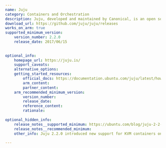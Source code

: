 ```yaml
---
name: Juju
category: Containers and Orchestration
description: Juju, developed and maintained by Canonical, is an open source orchestration engine that simplifies deploying, integrating, and managing applications across any infrastructure. Using reusable software operators called charms, Juju automates the lifecycle and scaling of applications.
download_url: https://github.com/juju/juju/releases
works_on_arm: true
supported_minimum_version:
    version_number: 2.2.0
    release_date: 2017/06/15
 
 
optional_info:
    homepage_url: https://juju.is/
    support_caveats:
    alternative_options:
    getting_started_resources:
        official_docs: https://documentation.ubuntu.com/juju/latest/howto/manage-juju/#install-juju
        arm_content:
        partner_content:
    arm_recommended_minimum_version:
        version_number:
        release_date:
        reference_content:
        rationale:
 
optional_hidden_info:
    release_notes__supported_minimum: https://ubuntu.com/blog/juju-2-2-0
    release_notes__recommended_minimum:
    other_info: Juju 2.2.0 introduced new support for KVM containers on Arm64. However, version 2.8.10 rolls out Linux/Arm64 artifacts at the Launchpad. Please see [this](https://launchpad.net/juju/2.8/2.8.10).
 
---
```

